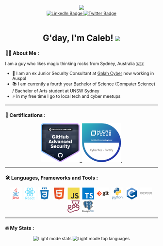 <div id="header" align="center">
  <img src="https://media.giphy.com/media/M9gbBd9nbDrOTu1Mqx/giphy.gif" width="100"/>
    <div id="badges">
    <a href="https://www.linkedin.com/in/calebwatts01/">
      <img src="https://img.shields.io/badge/LinkedIn-blue?style=for-the-badge&logo=linkedin&logoColor=white" alt="LinkedIn Badge"/>
    </a>
    <a href="https://twitter.com/calebjwatts">
      <img src="https://img.shields.io/badge/Twitter-blue?style=for-the-badge&logo=twitter&logoColor=white" alt="Twitter Badge"/>
    </a>
  </div>
  <img src="https://komarev.com/ghpvc/?username=hackermonke&style=flat-square&color=blue" alt=""/>
  <h1>
    G'day, I'm Caleb!
    <img src="https://media.giphy.com/media/hvRJCLFzcasrR4ia7z/giphy.gif" width="28px"/>
  </h1>
</div>

### :man_technologist: About Me :
I am a guy who likes magic thinking rocks from Sydney, Australia 🇦🇺

- 🦜 I am an ex Junior Security Consultant at [Galah Cyber](https://www.galahcyber.com.au) now working in Auspol
- 📚 I am currently a fourth year Bachelor of Science (Computer Science) / Bachelor of Arts student at UNSW Sydney
- ⚡ In my free time I go to local tech and cyber meetups


---

### 📖 Certifications :
<div align="center">
  <a href="https://www.credly.com/badges/05b413fe-737f-4323-a54a-68d16990dcd3/public_url">
    <img src="https://github.com/calebjwatts/calebjwatts/blob/main/github-advanced-security.png" title="GitHub Advanced Security" alt="GitHub Advanced Security" width="128" height="128"/>&nbsp;
  </a>
  <a href="https://www.credly.com/badges/2d0a6043-585a-42cb-9f82-9656bde04f87/public_url">
    <img src="https://github.com/calebjwatts/calebjwatts/blob/main/cyberres-fortify-certified-presales-engineer-mfcpe.png" title="CyberRes-Fortify Certified Presales Engineer (MFCPE)" alt="CyberRes-Fortify Certified Presales Engineer (MFCPE)" width="128" height="128"/>&nbsp;
  </a>
</div>

---

### :hammer_and_wrench: Languages, Frameworks and Tools :
<div align="center">
  <img src="https://github.com/devicons/devicon/blob/master/icons/java/java-original-wordmark.svg" title="Java" alt="Java" width="40" height="40"/>&nbsp;
  <img src="https://github.com/devicons/devicon/blob/master/icons/react/react-original-wordmark.svg" title="React" alt="React" width="40" height="40"/>&nbsp;
  <img src="https://github.com/devicons/devicon/blob/master/icons/css3/css3-plain-wordmark.svg"  title="CSS3" alt="CSS" width="40" height="40"/>&nbsp;
  <img src="https://github.com/devicons/devicon/blob/master/icons/html5/html5-original.svg" title="HTML5" alt="HTML" width="40" height="40"/>&nbsp;
  <img src="https://github.com/devicons/devicon/blob/master/icons/javascript/javascript-original.svg" title="JavaScript" alt="JavaScript" width="40" height="40"/>&nbsp;
  <img src="https://github.com/devicons/devicon/blob/master/icons/typescript/typescript-original.svg" title="TypeScript" alt="TypeScript" width="40" height="40"/>&nbsp;
  <img src="https://github.com/devicons/devicon/blob/master/icons/git/git-original-wordmark.svg" title="Git" **alt="Git" width="40" height="40"/>&nbsp;
  <img src="https://github.com/devicons/devicon/blob/master/icons/python/python-original-wordmark.svg" title="Python" **alt="Python" width="40" height="40"/>&nbsp;
  <img src="https://github.com/devicons/devicon/blob/master/icons/c/c-original.svg" title="C" **alt="C" width="40" height="40"/>&nbsp;
  <img src="https://github.com/devicons/devicon/blob/master/icons/express/express-original-wordmark.svg" title="Express" **alt="Express" width="40" height="40"/>&nbsp;
  <img src="https://github.com/devicons/devicon/blob/master/icons/jest/jest-plain.svg" title="Jest" **alt="Jest" width="40" height="40"/>&nbsp;
  <img src="https://github.com/devicons/devicon/blob/master/icons/postgresql/postgresql-original-wordmark.svg" title="Postgres" **alt="Postgres" width="40" height="40"/>&nbsp;
  
</div>

---

### :fire: My Stats :
<div align="center">
  <picture>
    <source media="(prefers-color-scheme: dark)" srcset="https://github-readme-stats.vercel.app/api?username=calebjwatts&show_icons=true&theme=dark&hide_border=true&bg_color=ffffff00">
    <img alt="Light mode stats" src="https://github-readme-stats.vercel.app/api?username=calebjwatts&show_icons=true&theme=default&hide_border=true">
  </picture>
  <picture>
    <source media="(prefers-color-scheme: dark)" srcset="https://github-readme-stats.vercel.app/api/top-langs/?username=calebjwatts&langs_count=10&layout=compact&theme=dark&hide_border=true&bg_color=ffffff00">
    <img alt="Light mode top languages" src="https://github-readme-stats.vercel.app/api/top-langs/?username=calebjwatts&langs_count=10&layout=compact&theme=default&hide_border=true">
  </picture>
</div>

